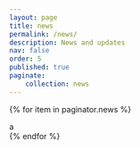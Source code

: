 ```yaml
---
layout: page
title: news
permalink: /news/
description: News and updates
nav: false
order: 5
published: true
paginate:
	collection: news
---
```


<div>


{% for item in paginator.news %}
<div>a</div>
{% endfor %}



 
</div>

